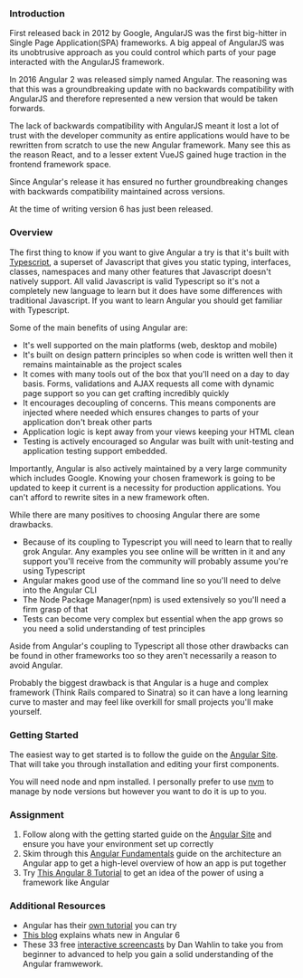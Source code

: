 ### Introduction

First released back in 2012 by Google, AngularJS was the first big-hitter in Single Page Application(SPA) frameworks. A big appeal of AngularJS was its unobtrusive approach as you could control which parts of your page interacted with the AngularJS framework.

In 2016 Angular 2 was released simply named Angular. The reasoning was that this was a groundbreaking update with no backwards compatibility with AngularJS and therefore represented a new version that would be taken forwards.

The lack of backwards compatibility with AngularJS meant it lost a lot of trust with the developer community as entire applications would have to be rewritten from scratch to use the new Angular framework. Many see this as the reason React, and to a lesser extent VueJS gained huge traction in the frontend framework space.

Since Angular's release it has ensured no further groundbreaking changes with backwards compatibility maintained across versions.

At the time of writing version 6 has just been released.

### Overview

The first thing to know if you want to give Angular a try is that it's built with [Typescript](https://www.typescriptlang.org/), a superset of Javascript that gives you static typing, interfaces, classes, namespaces and many other features that Javascript doesn't natively support. All valid Javascript is valid Typescript so it's not a completely new language to learn but it does have some differences with traditional Javascript. If you want to learn Angular you should get familiar with Typescript.

Some of the main benefits of using Angular are:

- It's well supported on the main platforms (web, desktop and mobile)
- It's built on design pattern principles so when code is written well then it remains maintainable as the project scales
- It comes with many tools out of the box that you'll need on a day to day basis. Forms, validations and AJAX requests all come with dynamic page support so you can get crafting incredibly quickly
- It encourages decoupling of concerns. This means components are injected where needed which ensures changes to parts of your application don't break other parts
- Application logic is kept away from your views keeping your HTML clean
- Testing is actively encouraged so Angular was built with unit-testing and application testing support embedded.

Importantly, Angular is also actively maintained by a very large community which includes Google. Knowing your chosen framework is going to be updated to keep it current is a necessity for production applications. You can't afford to rewrite sites in a new framework often.

While there are many positives to choosing Angular there are some drawbacks.

- Because of its coupling to Typescript you will need to learn that to really grok Angular. Any examples you see online will be written in it and any support you'll receive from the community will probably assume you're using Typescript
- Angular makes good use of the command line so you'll need to delve into the Angular CLI
- The Node Package Manager(npm) is used extensively so you'll need a firm grasp of that
- Tests can become very complex but essential when the app grows so you need a solid understanding of test principles

Aside from Angular's coupling to Typescript all those other drawbacks can be found in other frameworks too so they aren't necessarily a reason to avoid Angular.

Probably the biggest drawback is that Angular is a huge and complex framework (Think Rails compared to Sinatra) so it can have a long learning curve to master and may feel like overkill for small projects you'll make yourself.

### Getting Started

The easiest way to get started is to follow the guide on the [Angular Site](https://angular.io/guide/quickstart). That will take you through installation and editing your first components.

You will need node and npm installed. I personally prefer to use [nvm](https://github.com/creationix/nvm) to manage by node versions but however you want to do it is up to you.

### Assignment

1. Follow along with the getting started guide on the [Angular Site](https://angular.io/guide/quickstart) and ensure you have your environment set up correctly
2. Skim through this [Angular Fundamentals](https://angular.io/guide/architecture) guide on the architecture an Angular app to get a high-level overview of how an app is put together
3. Try [This Angular 8 Tutorial](https://coursetro.com/posts/code/174/Angular-8-Tutorial-&-Crash-Course) to get an idea of the power of using a framework like Angular

### Additional Resources

- Angular has their [own tutorial](https://angular.io/tutorial) you can try
- [This blog](https://www.telerik.com/blogs/whats-new-in-angular-6) explains whats new in Angular 6
- These 33 free [interactive screencasts](https://scrimba.com/g/gyourfirstangularapp) by Dan Wahlin to take you from beginner to advanced to help you gain a solid understanding of the Angular framwework.
